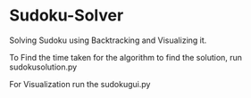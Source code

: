 # Sudoku-Solver

Solving Sudoku using Backtracking and Visualizing it.

To Find the time taken for the algorithm to find the solution, run sudokusolution.py

For Visualization run the sudokugui.py
